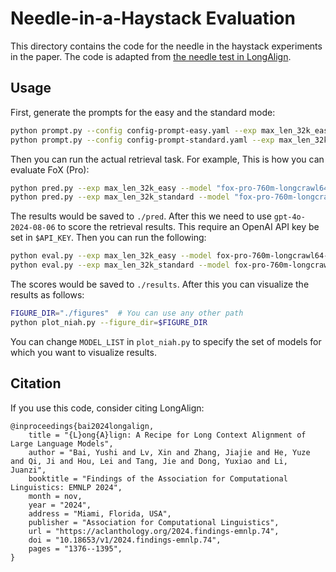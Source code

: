 # Needle-in-a-Haystack Evaluation


This directory contains the code for the needle in the haystack experiments in the paper. The code is adapted from [the needle test in LongAlign](https://github.com/THUDM/LongAlign/tree/main/Needle_test).

## Usage

First, generate the prompts for the easy and the standard mode:

```bash
python prompt.py --config config-prompt-easy.yaml --exp max_len_32k_easy
python prompt.py --config config-prompt-standard.yaml --exp max_len_32k_standard
```

Then you can run the actual retrieval task. For example, This is how you can evaluate FoX (Pro):

```bash
python pred.py --exp max_len_32k_easy --model "fox-pro-760m-longcrawl64-48b" --model_path "zhixuan-lin/fox-pro-760m-longcrawl64-48b" --device_id 0 
python pred.py --exp max_len_32k_standard --model "fox-pro-760m-longcrawl64-48b" --model_path "zhixuan-lin/fox-pro-760m-longcrawl64-48b" --device_id 0 
```

The results would be saved to `./pred`. After this we need to use `gpt-4o-2024-08-06` to score the retrieval results. This require an OpenAI API key be set in `$API_KEY`. Then you can run the following:

```bash
python eval.py --exp max_len_32k_easy --model fox-pro-760m-longcrawl64-48b --api-key $API_KEY
python eval.py --exp max_len_32k_standard --model fox-pro-760m-longcrawl64-48b --api-key $API_KEY
```

The scores would be saved to `./results`. After this you can visualize the results as follows:

```bash
FIGURE_DIR="./figures"  # You can use any other path
python plot_niah.py --figure_dir=$FIGURE_DIR
```

You can change `MODEL_LIST` in `plot_niah.py` to specify the set of models for which you want to visualize results.

## Citation

If you use this code, consider citing LongAlign:

```
@inproceedings{bai2024longalign,
    title = "{L}ong{A}lign: A Recipe for Long Context Alignment of Large Language Models",
    author = "Bai, Yushi and Lv, Xin and Zhang, Jiajie and He, Yuze and Qi, Ji and Hou, Lei and Tang, Jie and Dong, Yuxiao and Li, Juanzi",
    booktitle = "Findings of the Association for Computational Linguistics: EMNLP 2024",
    month = nov,
    year = "2024",
    address = "Miami, Florida, USA",
    publisher = "Association for Computational Linguistics",
    url = "https://aclanthology.org/2024.findings-emnlp.74",
    doi = "10.18653/v1/2024.findings-emnlp.74",
    pages = "1376--1395",
}
```
